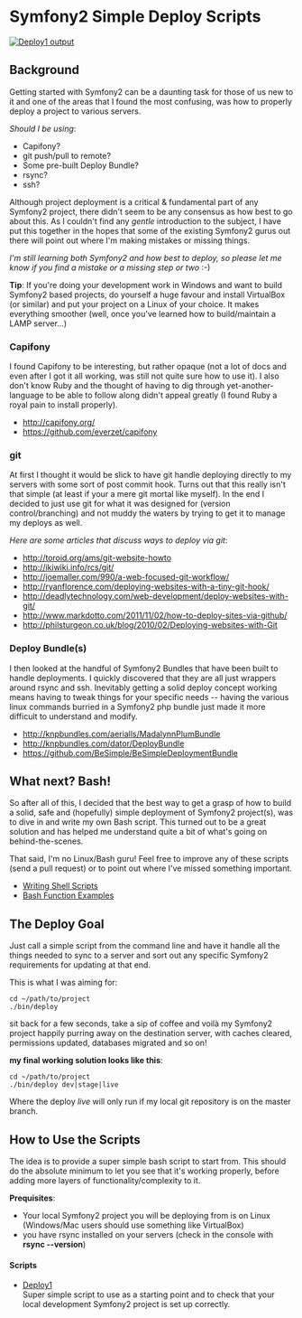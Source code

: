 # Symfony2 Simple Deploy Scripts

[![Deploy1 output](https://github.com/ZermattChris/Symfony2-SimpleDeployScripts/raw/master/img/deploy-concept.jpg)](https://github.com/ZermattChris/Symfony2-SimpleDeployScripts/raw/master/bin/img/deploy-concept.jpg)


## Background

Getting started with Symfony2 can be a daunting task for those of us new to it and one of the areas that
I found the most confusing, was how to properly deploy a project to various servers.

_Should I be using_:

+ Capifony?
+ git push/pull to remote?
+ Some pre-built Deploy Bundle?
+ rsync?
+ ssh?

Although project deployment is a critical & fundamental part of any Symfony2 project, there didn't
seem to be any consensus as how best to go about this. As I couldn't find any _gentle_ introduction to the
subject, I have put this together in the hopes that some of the existing Symfony2 gurus out there
will point out where I'm making mistakes or missing things.

_I'm still learning both Symfony2 and how best to deploy, so please let me know if you find a mistake or
a missing step or two_ :-)

__Tip__:
If you're doing your development work in Windows and want to build Symfony2 based projects, do yourself
a huge favour and install VirtualBox (or similar) and put your project on a Linux of your choice. It makes
everything smoother (well, once you've learned how to build/maintain a LAMP server...)


### Capifony
I found Capifony to be interesting, but rather opaque (not a lot of docs and even after I got it all working,
was still not quite sure how to use it). I also don't know Ruby and the thought of having
to dig through yet-another-language to be able to follow along didn't appeal greatly (I found Ruby a
royal pain to install properly).

+ http://capifony.org/
+ https://github.com/everzet/capifony


### git
At first I thought it would be slick to have git handle deploying directly to my servers with
some sort of post commit hook. Turns out that this really isn't that simple (at least if your
a mere git mortal like myself). In the end I decided to just use git for what it was designed for
(version control/branching) and not muddy the waters by trying to get it to manage my deploys as well.

_Here are some articles that discuss ways to deploy via git_:

+ http://toroid.org/ams/git-website-howto
+ http://ikiwiki.info/rcs/git/
+ http://joemaller.com/990/a-web-focused-git-workflow/
+ http://ryanflorence.com/deploying-websites-with-a-tiny-git-hook/
+ http://deadlytechnology.com/web-development/deploy-websites-with-git/
+ http://www.markdotto.com/2011/11/02/how-to-deploy-sites-via-github/
+ http://philsturgeon.co.uk/blog/2010/02/Deploying-websites-with-Git



### Deploy Bundle(s)
I then looked at the handful of Symfony2 Bundles that have been built to handle deployments.
I quickly discovered that they are all just wrappers around rsync and ssh. Inevitably getting
a solid deploy concept working means having to tweak things for your specific needs -- having the
various linux commands burried in a Symfony2 php bundle just made it more difficult to understand and
modify.

+ http://knpbundles.com/aerialls/MadalynnPlumBundle
+ http://knpbundles.com/dator/DeployBundle
+ https://github.com/BeSimple/BeSimpleDeploymentBundle


## What next? Bash!

So after all of this, I decided that the best way to get a grasp of how to build a solid, safe and
(hopefully) simple deployment of Symfony2 project(s), was to dive in and write my own Bash script.
This turned out to be a great solution and has helped me understand quite a bit of what's going
on behind-the-scenes.

That said, I'm no Linux/Bash guru! Feel free to improve any of these scripts (send
a pull request) or to point out where I've missed something important.

+ [Writing Shell Scripts](http://linuxcommand.org/wss0010.php)
+ [Bash Function Examples](http://www.thegeekstuff.com/2010/04/unix-bash-function-examples/)


## The Deploy Goal

Just call a simple script from the command line and have it handle all the things needed to sync to a
server and sort out any specific Symfony2 requirements for updating at that end.

This is what I was aiming for:

    cd ~/path/to/project
    ./bin/deploy

sit back for a few seconds, take a sip of coffee and voilà my Symfony2 project
happily purring away on the destination server, with caches cleared, permissions updated, databases
migrated and so on!

__my final working solution looks like this__:

    cd ~/path/to/project
    ./bin/deploy dev|stage|live

Where the deploy _live_ will only run if my local git repository is on the master branch.


## How to Use the Scripts

The idea is to provide a super simple bash script to start from. This should do the absolute
minimum to let you see that it's working properly, before adding more layers of functionality/complexity
to it.

__Prequisites__:
+ Your local Symfony2 project you will be deploying from is on Linux (Windows/Mac users should use something like VirtualBox)
+ you have rsync installed on your servers (check in the console with **rsync --version**)


#### Scripts

+ [Deploy1](Symfony2-SimpleDeployScripts/tree/master/bin/simple/) <br />
    Super simple script to use as a starting point and to check that your local
    development Symfony2 project is set up correctly.